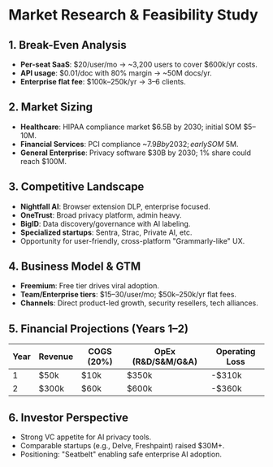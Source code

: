 # Market Research & Feasibility Study

## 1. Break-Even Analysis
- **Per-seat SaaS**: $20/user/mo -> ~3,200 users to cover $600k/yr costs.
- **API usage**: $0.01/doc with 80% margin -> ~50M docs/yr.
- **Enterprise flat fee**: $100k–250k/yr -> 3–6 clients.

## 2. Market Sizing
- **Healthcare**: HIPAA compliance market $6.5B by 2030; initial SOM $5–10M.
- **Financial Services**: PCI compliance ~$7.9B by 2032; early SOM ~$5M.
- **General Enterprise**: Privacy software $30B by 2030; 1% share could reach $100M.

## 3. Competitive Landscape
- **Nightfall AI**: Browser extension DLP, enterprise focused.
- **OneTrust**: Broad privacy platform, admin heavy.
- **BigID**: Data discovery/governance with AI labeling.
- **Specialized startups**: Sentra, Strac, Private AI, etc.
- Opportunity for user-friendly, cross-platform "Grammarly-like" UX.

## 4. Business Model & GTM
- **Freemium**: Free tier drives viral adoption.
- **Team/Enterprise tiers**: $15–30/user/mo; $50k–250k/yr flat fees.
- **Channels**: Direct product-led growth, security resellers, tech alliances.

## 5. Financial Projections (Years 1–2)
| Year | Revenue | COGS (20%) | OpEx (R&D/S&M/G&A) | Operating Loss |
|------|---------|------------|---------------------|----------------|
| 1    | $50k    | $10k       | $350k               | -$310k         |
| 2    | $300k   | $60k       | $600k               | -$360k         |

## 6. Investor Perspective
- Strong VC appetite for AI privacy tools.
- Comparable startups (e.g., Delve, Freshpaint) raised $30M+.
- Positioning: "Seatbelt" enabling safe enterprise AI adoption.

